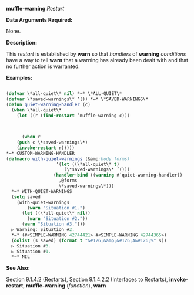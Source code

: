 **muffle-warning** *Restart* 



**Data Arguments Required:** 



None. 



**Description:** 



This *restart* is established by **warn** so that *handlers* of **warning** *conditions* have a way to tell **warn** that a warning has already been dealt with and that no further action is warranted. 



**Examples:**
```lisp

(defvar \*all-quiet\* nil) *→* \*ALL-QUIET\* 
(defvar \*saved-warnings\* ’()) *→* \*SAVED-WARNINGS\* 
(defun quiet-warning-handler (c) 
  (when \*all-quiet\* 
    (let ((r (find-restart ’muffle-warning c))) 

      
      
      (when r 
	(push c \*saved-warnings\*) 
	(invoke-restart r))))) 
*→* CUSTOM-WARNING-HANDLER 
(defmacro with-quiet-warnings (&amp;body forms) 
			       ‘(let ((\*all-quiet\* t) 
				      (\*saved-warnings\* ’())) 
				  (handler-bind ((warning #’quiet-warning-handler)) 
				    ,@forms 
				    \*saved-warnings\*))) 
  *→* WITH-QUIET-WARNINGS 
  (setq saved 
	(with-quiet-warnings 
	    (warn "Situation #1.") 
	  (let ((\*all-quiet\* nil)) 
	    (warn "Situation #2.")) 
	  (warn "Situation #3."))) 
  ▷ Warning: Situation #2. 
  *→* (#<SIMPLE-WARNING 42744421> #<SIMPLE-WARNING 42744365>) 
  (dolist (s saved) (format t "&#126;&amp;&#126;A&#126;%" s)) 
  ▷ Situation #3. 
  ▷ Situation #1. 
  *→* NIL 

```
**See Also:** 



Section 9.1.4.2 (Restarts), Section 9.1.4.2.2 (Interfaces to Restarts), **invoke-restart**, **muffle-warning** (*function*), **warn** 



